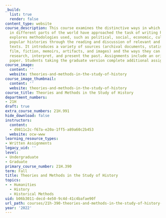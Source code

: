 ```yaml
---
_build:
  list: true
  render: false
content_type: website
course_description: This course examines the distinctive ways in which historians
  in different parts of the world have approached the task of writing history. It
  explores methodologies used, such as political, social, economic, cultural, and
  popular histories through the reading and discussion of relevant and innovative
  texts. It introduces a variety of sources (archival documents, statistical data,
  film, fiction, memoirs, artifacts, and images) and the ways they can be used to
  research, interpret, and present the past. Assignments include an original research
  paper. Students taking the graduate version complete additional assignments.
course_image:
  content: ''
  website: theories-and-methods-in-the-study-of-history
course_image_thumbnail:
  content: ''
  website: theories-and-methods-in-the-study-of-history
course_title: Theories and Methods in the Study of History
department_numbers:
- 21H
draft: true
extra_course_numbers: 21H.991
hide_download: false
instructors:
  content:
  - d9811c2c-f67a-e20a-1ff5-a89a60c2b453
  website: ocw-www
learning_resource_types:
- Written Assignments
legacy_uid: ''
level:
- Undergraduate
- Graduate
primary_course_number: 21H.390
term: Fall
title: Theories and Methods in the Study of History
topics:
- - Humanities
  - History
  - Historical Methods
uid: b06b3011-decd-4e50-9c4d-41c4bafae90f
url_path: courses/21h-390-theories-and-methods-in-the-study-of-history-fall-2022
year: '2022'
---
```

